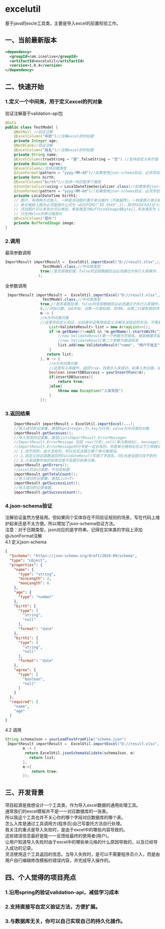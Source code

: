 # excelutil
基于java的excle工具类，主要是导入excel的前置校验工作。
## 一、当前最新版本
```xml
<dependency>
  <groupId>com.iceolive</groupId>
  <artifactId>excelutil</artifactId>
  <version>1.0.4</version>
</dependency>
```
## 二、快速开始
### 1.定义一个中间类，用于定义excel的列对象
验证注解基于validation-api包
```java
@Data
public class TestModel {
    @NotNull //验证注解
    @ExcelColumn("年龄")//注解excel的列标题
    private Integer age;
    @NotBlank//验证注解
    @ExcelColumn("姓名")//注解excel的列标题
    private String name; 
    @ExcelColumn(trueString = "是",falseString = "否") //支持自定义布尔值
    private Boolean agree;
    @ExcelColumn//支持日期类型
    @JsonFormat(pattern = "yyyy-MM-dd")//如果使用json-schema验证，必须添加
    private Date birth;  
    @ExcelColumn("birth")//支持一列匹配多个属性
    @JsonSerialize(using = LocalDateTimeSerializer.class)//如果使用json-schema验证，必须添加
    @JsonFormat(pattern = "yyyy-MM-dd")//如果使用json-schema验证，必须添加
    private LocalDateTime birth1;
    // 图片，有两种方式嵌入，一种是浮动图片置于单元格内（不能越界），一种是嵌入单元格    
    // 单元格嵌入图片必须是图片公式为 =DISPIMG("ID_XXXX",1)，其中XXXX为32位十六进制字符串，只能有一张，类型只能是BufferedImage或byte[]
    // 浮动图片可以多张也可以单张，单张类型为BufferedImage或byte[],多张类型为 List<BufferedImage> 或 List<byte[]>（不支持数组是因为）
    // 只支持xlsx的单元格图片    
    @ExcelColumn("图片")
    private BufferedImage image;
}

```
### 2.调用

最简参数调用
```java
ImportResult importResult =  ExcelUtil.importExcel("D://result.xlsx",//excle文件路径,也传excle文件的字节数组byte[],支持xls和xlsx。
                 TestModel.class,//中间类类型
                true//是否容错处理，false则全部数据验证必须通过才执行入库操作，且入库操作只要没返回true，则不继续执行。true则只会对验证成功的记录进行入库操作，入库操作失败不影响后面的入库。
               );
```
全参数调用
```java
 ImportResult importResult =  ExcelUtil.importExcel("D://result.xlsx",//excle文件路径,也传excle文件的字节数组byte[],支持xls和xlsx。
                 TestModel.class,//中间类类型
                true,//是否容错处理，false则全部数据验证必须通过才执行入库操作，且入库操作只要没返回true，则不继续执行。true则只会对验证成功的记录进行入库操作，入库操作失败不影响后面的入库。
                0,//开始行数，从0开始，当第一行是标题，则传0，当第二行是标题则传1。
                m -> {
                //m为中间类对象
                //这里写自定义验证，比如身份证等用自定义注解无法验证的方法，不需要的话，此参数传null，或返回null或空list
                    List<ValidateResult> list = new ArrayList<>();
                    if (m.getName()!=null && !m.getName().startsWith("王")) {
                        //new ValidateResult第一个参数为字段名，框架根据字段名定位单元格地址
                        //new ValidateResult第二个参数为错误信息
                        list.add(new ValidateResult("name", "用户不姓王"));
                    }
                   return list; 
                }, m -> {
                    //m为中间类对象
                    //这里写入库操作，返回true，则表示入库成功，如果入参出错，请抛异常，框架会捕获异常，错误信息为异常的getMessage()
                    boolean insertDBSuccess = yourInsertFunc(m);
                    if(insertDBSuccess){
                        return true;
                    }else{
                        throw new Exception("入库失败")
                    } 
                });
```
 
### 3.返回结果
```java
    ImportResult importResult = ExcelUtil.importExcel(...);
    //导入成功的记录集，类型Map<Integer,T>,key为行号，value为中间类的对象
    importResult.getSucesses();
    //导入失败的记录集，类型List<ImportResult.ErrorMessage>
    //ImportResult.ErrorMessage 包括 row(行号),cell(单元格地址), message(错误信息)三个属性
    //ImportResult.ErrorMessage的行号是一定会有的，但是单元格地址在以下三种错误里面不会有。
    // 1.找不到列，由于没有列，所以也无法提示哪个单元格错误。
    // 2.自定义验证函数返回的ValidateResult写错了字段名，同1也是会提示找不到列
    // 3.入库函数时抛的异常也是不会提示到单元格。
    importResult.getErrors();
    //excel的总记录数，不包括标题
    importResult.getTotalCount();
    //导入成功的记录集，类型List<T>
    importResult.getSuccessList();
    //导入成功的记录条数。
    importResult.getSuccessCount();

```
### 4.json-schema验证
注解验证虽然方便易用。但如果同个实体存在不同验证规则的场景，写在代码上维护起来还是不太方便。所以增加了json-schema验证方法。    
注意：对于日期类型，json对应的是字符串，记得在实体类的字段上添加@JsonFormat注解       
4.1 定义json-schema
```json
{
  "$schema": "https://json-schema.org/draft/2019-09/schema",
  "type": "object",
  "properties": {
    "name": {
      "type": "string",
      "minLength": 2,
      "maxLength": 6
    },
    "age": {
      "type": "number"
    },
    "birth": {
      "type": [
        "string",
        "null"
      ],
      "format": "date"
    },
    "birth1": {
      "type": [
        "string",
        "null"
      ],
      "format": "date"
    },
    "agree": {
      "type": [
        "boolean",
        "null"
      ]
    }
  },
  "required": [
    "name",
    "age"
  ]
}
```
4.2 调用
```java
String schemaJson = yourLoadTextFromFile("schema.json")
 ImportResult importResult =  ExcelUtil.importExcel("D://result.xlsx",  TestModel.class,true, 0,
        m -> {
         return ExcelUtil.jsonSchemaValidate(schemaJson, m)
           return list; 
        },
        m->{
            return true;
        });
```
## 三、开发背景
项目起源是我想设计一个工具类，作为导入excel数据的通用处理工具。    
通常我们的excel模板并不是一一对应数据库的一张表。    
所以我这个工具也并不关心你的哪个字段对应数据库的哪个表。    
怎么入库是通过工具调用方(程序员)自己写委托方法自行处理。    
我关注的重点是导入失败时，是由于excel中的哪些内容导致的。    
这些错误信息最好是能一一反馈给最终的使用者(用户)。    
让用户知道导入失败时由于excel中的哪些单元格的什么原因导致的，以及已经导入成功的记录。    
灵活使用这个工具返回的信息。当导入失败时，是可以不需要程序员介入，而是由用户自行编辑修改模板的错误内容，并完成导入操作的。 
## 四、个人觉得的项目亮点
### 1.沿用spring的验证validation-api，减低学习成本
### 2.支持直接写自定义验证方法，方便扩展。
### 3.与数据库无关，你可以自己实现自己的持久化操作。
